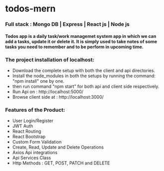 # todos-mern
### Full stack : Mongo DB | Express | React js | Node js
#### Todos app is a daily task/work managemet system app in which we can add a tasks, update it or delete it. It is simply used to take notes of some tasks you need to remember and to be perform in upcoming time.

### The project installation of localhost:
- Download the complete setup with both the client and api directories.
- Install the node_modules in both the setups by running the command: "npm install" one by one.
- then run command "npm start" for both api and client side respectively.
- Run Api on : http://localhost:5000/
- Browse client side at : http://localhost:3000/

### Features of the Product:
- User Login/Register
- JWT Auth
- React Routing
- React Bootstrap
- Custom Form Validation
- Create, Read, Update and Delete Operations
- Axios Api integrations
- Api Services Class
- Http Methods : GET, POST, PATCH and DELETE
